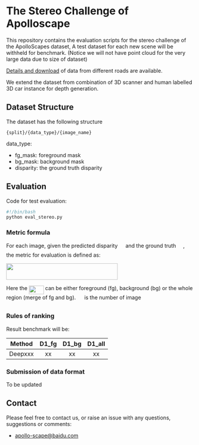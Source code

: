 
# The Stereo Challenge of Apolloscape
This repository contains the evaluation scripts for the stereo challenge of the ApolloScapes dataset,
A test dataset for each new scene will be withheld for benchmark. (Notice we will not have point cloud for the very large data due to size of dataset)

[Details and download](http://apolloscape.auto/stereo.html) of data from different roads are available.

We extend the dataset from combination of 3D scanner and human labelled 3D car instance for depth generation.

## Dataset Structure

The dataset has the following structure
```
{split}/{data_type}/{image_name}
```
data_type:
- fg_mask: foreground mask
- bg_mask: background mask
- disparity: the ground truth disparity

## Evaluation

Code for test evaluation: 
```bash
#!/bin/bash
python eval_stereo.py 
```

### Metric formula

For each image, given the predicted disparity <img src="/stereo/tex/672a7aeac9254219b9609330a12e55e5.svg?invert_in_darkmode&sanitize=true" align=middle width=13.206862349999989pt height=22.831056599999986pt/> and  the ground truth <img src="/stereo/tex/97f89923e9f24bff9cc59b4e881bc32e.svg?invert_in_darkmode&sanitize=true" align=middle width=15.291158849999992pt height=22.831056599999986pt/>, the metric for evaluation is defined as: 



<img src="/stereo/tex/8c596229026f8693ff0f9f2ede2c4c04.svg?invert_in_darkmode&sanitize=true" align=middle width=299.4934305pt height=43.64887559999999pt/>

Here the <img src="/stereo/tex/e8a05164f5403e1a2b31404dc04cf1d5.svg?invert_in_darkmode&sanitize=true" align=middle width=39.90310334999999pt height=22.831056599999986pt/> can be either foreground (fg), background (bg) or the whole region (merge of fg and bg). <img src="/stereo/tex/f9c4988898e7f532b9f826a75014ed3c.svg?invert_in_darkmode&sanitize=true" align=middle width=14.99998994999999pt height=22.465723500000017pt/> is the number of image


### Rules of ranking

Result benchmark will be:

| Method | D1_fg | D1_bg | D1_all | 
| ------ |:------:|:------:|:------:|
| Deepxxx |xx  | xx  | xx | xx | 



### Submission of data format
To be updated

## Contact
Please feel free to contact us, or raise an issue with any questions, suggestions or comments:
* apollo-scape@baidu.com

